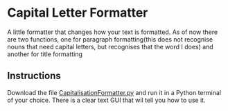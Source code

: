 # Capital Letter Formatter
A little formatter that changes how your text is formatted. As of now there are two functions, one for paragraph formatting(this does not recognise nouns that need capital letters, but recognises that the word I does) and another for title formatting

## Instructions

Download the file [CapitalisationFormatter.py](https://github.com/ShashCode2348/Capital-Letter-Formatter/blob/main/CapitalisationFormatter.py) and run it in a Python terminal of your choice. There is a clear text GUI that wil tell you how to use it.
